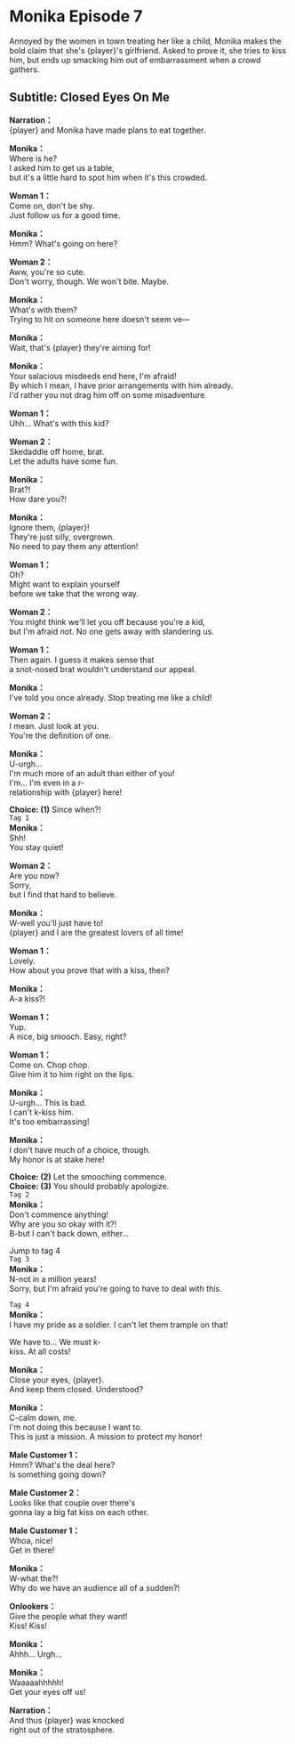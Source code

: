 # Monika Episode 7
Annoyed by the women in town treating her like a child, Monika makes the bold claim that she's {player}'s girlfriend. Asked to prove it, she tries to kiss him, but ends up smacking him out of embarrassment when a crowd gathers.
  
## Subtitle: Closed Eyes On Me
  
**Narration：**  
{player} and Monika have made plans to eat together.  
  
**Monika：**  
Where is he?  
I asked him to get us a table,  
but it's a little hard to spot him when it's this crowded.  
  
**Woman 1：**  
Come on, don't be shy.  
Just follow us for a good time.  
  
**Monika：**  
Hmm? What's going on here?  
  
**Woman 2：**  
Aww, you're so cute.  
Don't worry, though. We won't bite. Maybe.  
  
**Monika：**  
What's with them?  
Trying to hit on someone here doesn't seem ve—  
  
**Monika：**  
Wait, that's {player} they're aiming for!  
  
**Monika：**  
Your salacious misdeeds end here, I'm afraid!  
By which I mean, I have prior arrangements with him already.  
I'd rather you not drag him off on some misadventure.  
  
**Woman 1：**  
Uhh... What's with this kid?  
  
**Woman 2：**  
Skedaddle off home, brat.  
Let the adults have some fun.  
  
**Monika：**  
Brat?!  
How dare you?!  
  
**Monika：**  
Ignore them, {player}!  
They're just silly, overgrown.  
No need to pay them any attention!  
  
**Woman 1：**  
Oh?  
Might want to explain yourself  
before we take that the wrong way.  
  
**Woman 2：**  
You might think we'll let you off because you're a kid,  
but I'm afraid not. No one gets away with slandering us.  
  
**Woman 1：**  
Then again. I guess it makes sense that  
a snot-nosed brat wouldn't understand our appeal.  
  
**Monika：**  
I've told you once already. Stop treating me like a child!  
  
**Woman 2：**  
I mean. Just look at you.  
You're the definition of one.  
  
**Monika：**  
U-urgh...  
I'm much more of an adult than either of you!  
I'm... I'm even in a r-  
relationship with {player} here!  
  
**Choice: (1)**  Since when?!  
`Tag 1`  
**Monika：**  
Shh!  
You stay quiet!  
  
**Woman 2：**  
Are you now?  
Sorry,  
but I find that hard to believe.  
  
**Monika：**  
W-well you'll just have to!  
{player} and I are the greatest lovers of all time!  
  
**Woman 1：**  
Lovely.  
How about you prove that with a kiss, then?  
  
**Monika：**  
A-a kiss?!  
  
**Woman 1：**  
Yup.  
A nice, big smooch. Easy, right?  
  
**Woman 1：**  
Come on. Chop chop.  
Give him it to him right on the lips.  
  
**Monika：**  
U-urgh... This is bad.  
I can't k-kiss him.  
It's too embarrassing!  
  
**Monika：**  
I don't have much of a choice, though.  
My honor is at stake here!  
  
**Choice: (2)**  Let the smooching commence.  
**Choice: (3)**  You should probably apologize.  
`Tag 2`  
**Monika：**  
Don't commence anything!  
Why are you so okay with it?!  
B-but I can't back down, either...  
  
Jump to tag 4  
`Tag 3`  
**Monika：**  
N-not in a million years!  
Sorry, but I'm afraid you're going to have to deal with this.  
  
`Tag 4`  
**Monika：**  
I have my pride as a soldier. I can't let them trample on that!  
  
We have to... We must k-  
kiss. At all costs!  
  
**Monika：**  
Close your eyes, {player}.  
And keep them closed. Understood?  
  
**Monika：**  
C-calm down, me.  
I'm not doing this because I want to.  
This is just a mission. A mission to protect my honor!  
  
**Male Customer 1：**  
Hmm? What's the deal here?  
Is something going down?  
  
**Male Customer 2：**  
Looks like that couple over there's  
gonna lay a big fat kiss on each other.  
  
**Male Customer 1：**  
Whoa, nice!  
Get in there!  
  
**Monika：**  
W-what the?!  
Why do we have an audience all of a sudden?!  
  
**Onlookers：**  
Give the people what they want!  
Kiss! Kiss!  
  
**Monika：**  
Ahhh... Urgh...  
  
**Monika：**  
Waaaaahhhhh!  
Get your eyes off us!  
  
**Narration：**  
And thus {player} was knocked  
right out of the stratosphere.  
